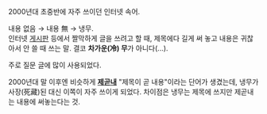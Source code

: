 2000년대 초중반에 자주 쓰이던 인터넷 속어.

내용 없음 → 내용 無 → 냉무.  
인터넷 [게시판](%EA%B2%8C%EC%8B%9C%ED%8C%90.md) 등에서 짤막하게 글을 쓰려고 할 때, 제목에다 길게 써 놓고
내용은 귀찮아서 안 쓸 때 쓰는 말. 결코 **차가운(冷) 무**가 아니다(...).

주로 질문 글에 많이 사용되었다.

2000년대 말 이후엔 비슷하게 **[제곧내](%EC%A0%9C%EA%B3%A7%EB%82%B4.md)** "제목이 곧 내용"이라는
단어가 생겼는데, 냉무가 사장(死藏)된 대신 이쪽이 자주 쓰이게 되었다. 차이점은 냉무는 제목에 쓰지만 제곧내는 내용에 써놓는다는 것.

